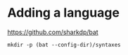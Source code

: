 # Adding a language

<https://github.com/sharkdp/bat>

```
mkdir -p (bat --config-dir)/syntaxes
```
